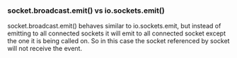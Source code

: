 ### socket.broadcast.emit() vs io.sockets.emit()

socket.broadcast.emit() behaves similar to io.sockets.emit, but instead of emitting to all connected sockets it will emit to all connected socket except the one it is being called on. So in this case the socket referenced by socket will not receive the event.
